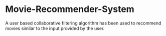 # Movie-Recommender-System
A user based collaborative filtering algorithm has been used to recommend movies similar to the input provided by the user.
